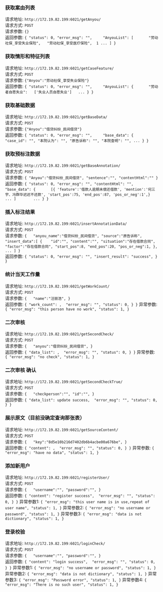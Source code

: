 ### 获取案由列表 
请求地址: `http://172.19.82.199:6021/getAnyou/`  
请求方式: `POST`    
请求参数: `{}`  
返回参数: `{
    "status": 0,
    "error_msg": "",    
    "AnyouList": [      
        "劳动社保_享受失业保险",  
        "劳动社保_享受医疗保险",  1
        ...
    ]
}`

### 获取情形和特征列表  
请求地址: `http://172.19.82.199:6021/getCaseFeature/`  
请求方式: `POST`    
请求参数: `{"Anyou":"劳动社保_享受失业保险"}`    
返回参数: `{
    "status": 0,
    "error_msg": "",    
    "AnyouList": {      
        "劳动者自愿失业":  
            ['失业人员自愿失业']  
        ...
    }
}`


### 获取基础数据  
请求地址: `http://172.19.82.199:6021/getBaseData/`  
请求方式: `POST`    
请求参数: `{"Anyou":"借贷纠纷_民间借贷"}`    
返回参数: `{
    "status": 0,
    "error_msg": "",    
    "base_data": {      
        "case_id": "",
        "本院认为": "",
        "原告诉称": "",
        "本院查明": "",
        ...
    }
}`

### 获取预标注数据  
请求地址: `http://172.19.82.199:6021/getBaseAnnotation/`  
请求方式: `POST`    
请求参数: `{
            "Anyou":"借贷纠纷_民间借贷",
            "sentence":"",
            "contentHtml":""
         }`        
返回参数: `{
    "status": 0,
    "error_msg": "",
    "contentHtml": "",
    "base_data": {      
        [{
            'feature':'借款人逾期未偿还借款',
            'mention':'何三宇、冯群华迟迟不还款',
            'start_pos':75,
            'end_pos':87,
            'pos_or_neg':1',}
            ...
        ]       
        ...
    }
}`


### 插入标注结果  
请求地址: `http://172.19.82.199:6021/insertAnnotationData/`  
请求方式: `POST`    
请求参数: `{  
            "anyou_name":"借贷纠纷_民间借贷",
            "source":"原告诉称",
            "insert_data":[
                    {   
                        "id":"",
                        "content":"",
                        "situation":"存在借款合同",
                        "factor":"存在借款合同",
                        "start_pos":8,
                        "end_pos":20,
                        "pos_or_neg":1,
                },
            ...
                ]
         }`        
返回参数: `{
    "status": 0,
    "error_msg": "",
    "insert_result": "success", }
}`

### 统计当天工作量  
请求地址: `http://172.19.82.199:6021/getWorkCount/`  
请求方式: `POST`    
请求参数: `{  
            "name":"汪丽浩",
         }`        
返回参数: `{
    "work_count": , 
    "error_msg": "",
    "status": 0, }
}`
异常参数: `{
    "error_msg": "this person have no work",
    "status": 1,
}`

### 二次审核  
请求地址: `http://172.19.82.199:6021/getSecondCheck/`  
请求方式: `POST`    
请求参数: `{  
            "anyou":"借贷纠纷_民间借贷",
         }`        
返回参数: `{
    "data_list": , 
    "error_msg": "",
    "status": 0, }
}`
异常参数: `{
    "error_msg": "no check",
    "status": 1,
}`

### 二次审核  确认
请求地址: `http://172.19.82.199:6021/getSecondCheckTrue/`  
请求方式: `POST`    
请求参数: `{  
            "checkperson":"",
            "id":"",
         }`        
返回参数: `{
    "data_list": update success, 
    "error_msg": "",
    "status": 0, }
}`


### 展示原文（目前没确定查询那张表）  
请求地址: `http://172.19.82.199:6021/getSourceContent/`  
请求方式: `POST`    
请求参数: `{  
            "key":"8d5e10b216d7402db6b4acbe00a676be",
         }`        
返回参数: `{
    "content": , 
    "error_msg": "",
    "status": 0, }
}`
异常参数: `{
    "error_msg": "have no data",
    "status": 1,
}`

### 添加新用户
请求地址: `http://172.19.82.199:6021/registerUser/`  
请求方式: `POST`    
请求参数: `{  
            "username":"",
            "password":"",
         }`        
返回参数: `{
    "content": "register success", 
    "error_msg": "",
    "status": 0, }
}`
异常参数1: `{
    "error_msg": "this user name is in use,repeat of user name",
    "status": 1,
}`
异常参数2: `{
    "error_msg": "no username or password",
    "status": 1,
}`
异常参数3: `{
    "error_msg": "data is not dictionary",
    "status": 1,
}`


### 登录校验
请求地址: `http://172.19.82.199:6021/loginCheck/`  
请求方式: `POST`    
请求参数: `{  
            "username":"",
            "password":"",
         }`        
返回参数: `{
    "content": "login success", 
    "error_msg": "",
    "status": 0, }
}`
异常参数1: `{
    "error_msg": "no username or password",
    "status": 1,
}`
异常参数2: `{
    "error_msg": "data is not dictionary",
    "status": 1,
}`
异常参数3: `{
    "error_msg": "Password error",
    "status": 1,
}`
异常参数4: `{
    "error_msg": "There is no such user",
    "status": 1,
}`
